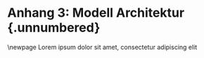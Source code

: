 # Anhang 3: Modell Architektur {.unnumbered}

\newpage
Lorem ipsum dolor sit amet, consectetur adipiscing elit
